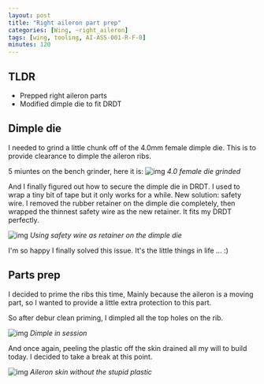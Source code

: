 ```yaml
---
layout: post
title: "Right aileron part prep"
categories: [Wing, ~right_aileron]
tags: [wing, tooling, AI-ASS-001-R-F-0]
minutes: 120
---
```


## TLDR

- Prepped right aileron parts
- Modified dimple die to fit DRDT

## Dimple die

I needed to grind a little chunk off of the 4.0mm female dimple die. This is to provide clearance to dimple the aileron ribs.

5 miuntes on the bench grinder, here it is:
![img](https://lh3.googleusercontent.com/pw/AP1GczNMfsjLVHuJ6f7CYTHRK3kAMNMJL-rt9hUIR9qU6EvOS1go4VqtNlOLh1jPR6h1yllQ7FZ-BySI2VJOo3lvPX5EoUYdd5RDzNB99LdU_B4wcvKYfUt-NxQZFZdKPNbaUClnltnIevS3I7h4_Nw9rV0d-g=w1284-h1712-s-no-gm?authuser=0)
_4.0 female die grinded_

And I finally figured out how to secure the dimple die in DRDT. I used to wrap a tiny bit of tape but it only works for a while. New solution: safety wire. I removed the rubber retainer on the dimple die completely, then wrapped the thinnest safety wire as the new retainer. It fits my DRDT perfectly.

![img](https://lh3.googleusercontent.com/pw/AP1GczPAzzwOOUnKhZsz29-INUX09XlteMHEbzMgGWRDH6VbhHJb1SRULXsHkG3ariIwLSO5lOK-uVppGIvKHBRpjgqKW0e29TVjBJxLKYPOpll8PZEzd86FGK2ibnDzE1AeEklxDJbR4NUIMuAMQafcr4I0Fg=w2282-h1712-s-no-gm?authuser=0)
_Using safety wire as retainer on the dimple die_

I'm so happy I finally solved this issue. It's the little things in life ... :)

## Parts prep

I decided to prime the ribs this time, Mainly because the aileron is a moving part, so I wanted to provide a little extra protection to this part.

So after debur clean priming, I dimpled all the top holes on the rib.

![img](https://lh3.googleusercontent.com/pw/AP1GczMKD1rSX40k9IdKf2fBlYoGAJG1goSVuow0YJOKE6BkNtx_y5w1TTdCgRXTAQ3UN6k7V9CQC4xT2HYL1vy7ZWzF4mzm_vqdYKt3VodnDjknu4WX6mkBtOyRIC_3ZrUdBuBLfyrrKP5o3TgVPM-SrZYmEw=w1284-h1712-s-no-gm?authuser=0)
_Dimple in session_

And once again, peeling the plastic off the skin drained all my will to build today. I decided to take a break at this point.

![img](https://lh3.googleusercontent.com/pw/AP1GczMc4-YkG5nbBmJpknbuoBj5xoRqbmwTwIy4jL9qOLMRY8M7yhB-5w4TbOvjA_nlFkovfHyUyWdis9vUv4YZM2iTZRSivN70pnhjKuC4qbnoZ6rg57Vrl5MN3gj8feg3fUiyWXsa6_iQ8iuBzd2Fumqqug=w1284-h1712-s-no-gm?authuser=0)
_Aileron skin without the stupid plastic_
